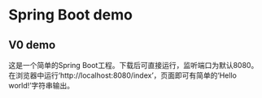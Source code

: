 # Spring Boot demo

## V0 demo
这是一个简单的Spring Boot工程。下载后可直接运行，监听端口为默认8080。
在浏览器中运行‘http://localhost:8080/index’，页面即可有简单的‘Hello world!’字符串输出。